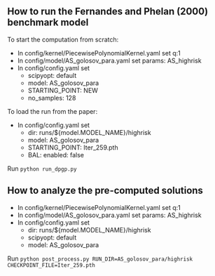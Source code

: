 ## How to run the Fernandes and Phelan (2000) benchmark model
To start the computation from scratch:
- In config/kernel/PiecewisePolynomialKernel.yaml set q:1
- In config/model/AS_golosov_para.yaml  set params: AS_highrisk
- In config/config.yaml set
  - scipyopt: default
  - model: AS_golosov_para
  - STARTING_POINT: NEW
  - no_samples: 128

To load the run from the paper:
- In config/config.yaml set
  - dir: runs/${model.MODEL_NAME}/highrisk
  - model: AS_golosov_para
  - STARTING_POINT: Iter_259.pth
  - BAL: enabled: false
  
Run `python run_dpgp.py`

## How to analyze the pre-computed solutions
- In config/kernel/PiecewisePolynomialKernel.yaml set q:1
- In config/model/AS_golosov_para.yaml  set params: AS_highrisk
- In config/config.yaml set
  - dir: runs/${model.MODEL_NAME}/highrisk
  - scipyopt: default
  - model: AS_golosov_para
  
Run `python post_process.py RUN_DIR=AS_golosov_para/highrisk CHECKPOINT_FILE=Iter_259.pth`



